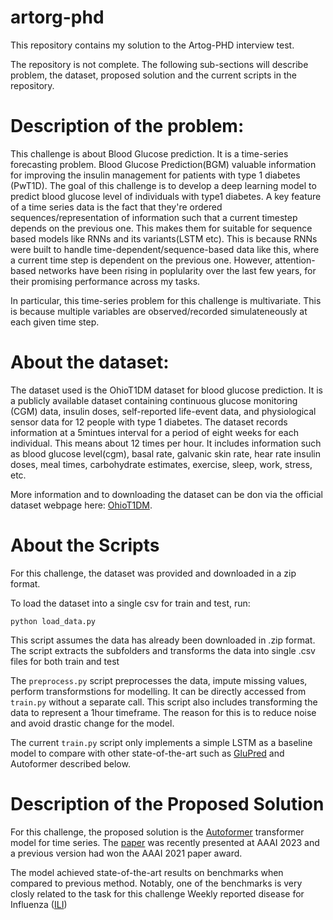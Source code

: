 # artorg-phd
This repository contains my solution to the Artog-PHD interview test. 

The repository is not complete.
The following sub-sections will describe problem, the dataset, proposed solution and the current scripts in the repository.





# Description of the problem:
This challenge is about Blood Glucose prediction. It is a time-series forecasting problem. Blood Glucose Prediction(BGM) valuable information for improving the insulin management for patients with type 1 diabetes (PwT1D). The goal of this challenge is to develop a deep learning model to predict blood glucose level of individuals with type1 diabetes. A key feature of a time series data is the fact that they're ordered sequences/representation of information such that a current timestep depends on the previous one. This makes them for suitable for sequence based models like RNNs and its variants(LSTM etc). This is because RNNs were built to handle time-dependent/sequence-based data like this, where a current time step is dependent on the previous one. However, attention-based networks have been rising in poplularity over the last few years, for their promising performance across my tasks. 

In particular, this time-series problem for this challenge is multivariate. This is because multiple variables are observed/recorded simulateneously at each given time step. 

# About the dataset:

The dataset used is the OhioT1DM dataset for blood glucose prediction. It is a publicly available dataset containing continuous glucose monitoring (CGM) data, insulin doses, self-reported life-event data, and physiological sensor data for 12 people with type 1 diabetes. The dataset records information at a 5mintues interval for a period of eight weeks for each individual. This means about 12 times per hour.  It includes information such as blood glucose level(cgm), basal rate, galvanic skin rate, hear rate insulin doses, meal times, carbohydrate estimates, exercise, sleep, work, stress, etc. 

More information and to downloading the dataset can be don via the official dataset webpage here: [OhioT1DM](http://smarthealth.cs.ohio.edu/OhioT1DM-dataset.html).


# About the Scripts

For this challenge, the dataset was provided and downloaded in a zip format.

To load the dataset into a single csv for train and test, run: 

```
python load_data.py
```
This script assumes the data has already been downloaded in .zip format. The script extracts the subfolders and transforms the data into single .csv files for both train and test

The ```preprocess.py``` script preprocesses the data, impute missing values, perform transformstions for modelling. It can be directly accessed from ```train.py``` without a separate call.
This script also includes transforming the data to represent a 1hour timeframe. The reason for this is to reduce noise and avoid drastic change for the model.

The current ```train.py``` script only implements a simple LSTM as a baseline model to compare with other state-of-the-art such as [GluPred](https://ieeexplore.ieee.org/document/9474665) and Autoformer described below.


# Description of the Proposed Solution

For this challenge, the proposed solution is the [Autoformer](https://huggingface.co/docs/transformers/model_doc/autoformer) transformer model for time series. 
The [paper](https://arxiv.org/abs/2205.13504) was recently presented at AAAI 2023 and a previous version had won the AAAI 2021 paper award. 

The model achieved state-of-the-art results on benchmarks when compared to previous method. Notably, one of the benchmarks is very closly related to the task for this challenge Weekly reported disease for Influenza ([ILI](https://gis.cdc.gov/grasp/fluview/fluportaldashboard.html))
